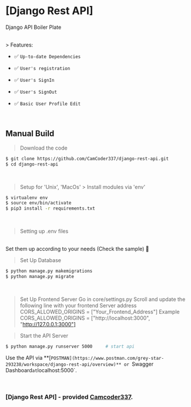 # [Django Rest API]
Django API Boiler Plate

<br />
> Features:

- ✅ `Up-to-date Dependencies`

- ✅ `User's registration`

- ✅ `User's SignIn`

- ✅ `User's SignOut`

- ✅ `Basic User Profile Edit`


<br />

## Manual Build
> Download the code
```bash
$ git clone https://github.com/CamCoder337/django-rest-api.git
$ cd django-rest-api
```
<br />

> Setup for 'Unix', 'MacOs' > Install modules via 'env'
```bash
$ virtualenv env
$ source env/bin/activate
$ pip3 install -r requirements.txt
```
<br />

> Setting up .env files
<br />
Set them up according to your needs (Check the sample) 🙂

<br />

> Set Up Database
```bash
$ python manage.py makemigrations
$ python manage.py migrate
```
<br />

> Set Up Frontend Server
Go in core/settings.py
Scroll and update the following line with  your frontend Server address
CORS_ALLOWED_ORIGINS = ["Your_Frontend_Address"]
> Example
CORS_ALLOWED_ORIGINS = ["http://localhost:3000", "http://127.0.0.1:3000"]

> Start the API Server
```bash
$ python manage.py runserver 5000     # start api
```

Use the API via **[`POSTMAN](https://www.postman.com/grey-star-293238/workspace/django-rest-api/overview)** or `Swagger Dashboard` at `localhost:5000`.

<br />

### [Django Rest API] - provided **[Camcoder337](https://github.com/CamCoder337/)**.
